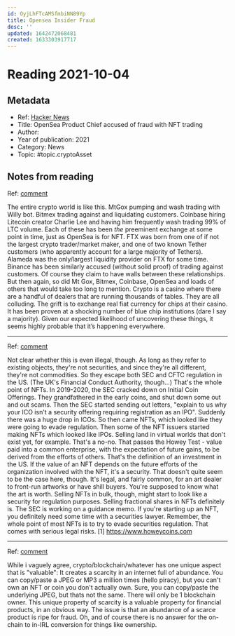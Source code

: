 ```yaml
---
id: OyjLhFTcAMSfmbiNN89Yp
title: Opensea Insider Fraud
desc: ''
updated: 1642472068481
created: 1633303917717
---
```

# Reading 2021-10-04

## Metadata

- Ref: [Hacker News](https://news.ycombinator.com/item?id=28544009)
- Title: OpenSea Product Chief accused of fraud with NFT trading
- Author: 
- Year of publication: 2021
- Category: News
- Topic: #topic.cryptoAsset

## Notes from reading

Ref: [comment](https://news.ycombinator.com/item?id=28544649)

The entire crypto world is like this.
MtGox pumping and wash trading with Willy bot. Bitmex trading against and liquidating customers. Coinbase hiring Litecoin creator Charlie Lee and having him frequently wash trading 99% of LTC volume. Each of these has been _the_ preeminent exchange at some point in time, just as OpenSea is for NFT.
FTX was born from one of if not the largest crypto trader/market maker, and one of two known Tether customers (who apparently account for a large majority of Tethers). Alameda was the only/largest liquidity provider on FTX for some time. Binance has been similarly accused (without solid proof) of trading against customers. Of course they claim to have walls between these relationships. But then again, so did Mt Gox, Bitmex, Coinbase, OpenSea and loads of others that would take too long to mention.
Crypto is a casino where there are a handful of dealers that are running thousands of tables. They are all colluding. The grift is to exchange real fiat currency for chips at their casino.
It has been proven at a shocking number of blue chip institutions (dare I say a majority). Given our expected likelihood of uncovering these things, it seems highly probable that it’s happening everywhere.

---
Ref: [comment](https://news.ycombinator.com/item?id=28544852)

Not clear whether this is even illegal, though. As long as they refer to existing objects, they're not securities, and since they're all different, they're not commodities. So they escape both SEC and CFTC regulation in the US. (The UK's Financial Conduct Authority, though...) That's the whole point of NFTs.
In 2019-2020, the SEC cracked down on Initial Coin Offerings. They grandfathered in the early coins, and shut down some out and out scams. Then the SEC started sending out letters, "explain to us why your ICO isn't a security offering requiring registration as an IPO". Suddenly there was a huge drop in ICOs.
So then came NFTs, which looked like they were going to evade regulation. Then some of the NFT issuers started making NFTs which looked like IPOs. Selling land in virtual worlds that don't exist yet, for example. That's a no-no. That passes the Howey Test - value paid into a common enterprise, with the expectation of future gains, to be derived from the efforts of others. That's the definition of an investment in the US. If the value of an NFT depends on the future efforts of the organization involved with the NFT, it's a security.
That doesn't quite seem to be the case here, though. It's legal, and fairly common, for an art dealer to front-run artworks or have shill buyers. You're supposed to know what the art is worth.
Selling NFTs in bulk, though, might start to look like a security for regulation purposes. Selling fractional shares in NFTs definitely is. The SEC is working on a guidance memo. If you're starting up an NFT, you definitely need some time with a securities lawyer. Remember, the whole point of most NFTs is to try to evade securities regulation. That comes with serious legal risks.
[1] https://www.howeycoins.com

---
Ref: [comment](https://news.ycombinator.com/item?id=28546705)

While i vaguely agree, crypto/blockchain/whatever has one unique aspect that is "valuable":
It creates a scarcity in an internet full of abundance. You can copy/paste a JPEG or MP3 a million times (hello piracy), but you can't own an NFT or coin you don't actually own. Sure, you can copy/paste the underlying JPEG, but thats not the same. There will only be 1 blockchain owner.
This unique property of scarcity is a valuable property for financial products, in an obvious way. The issue is that an abundance of a scarce product is ripe for fraud. Oh, and of course there is no answer for the on-chain to in-IRL conversion for things like ownership.
